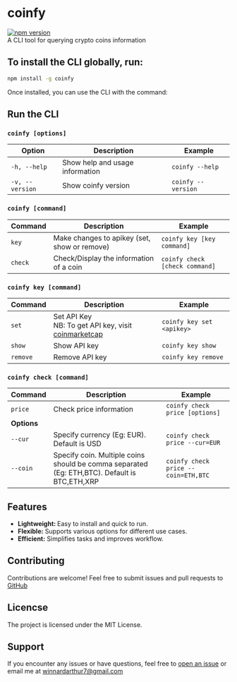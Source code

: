 # coinfy

[![npm version](https://badge.fury.io/js/coinfy.svg)](https://badge.fury.io/js/coinfy)  
A CLI tool for querying crypto coins information

## To install the CLI globally, run:
```bash
npm install -g coinfy
```

Once installed, you can use the CLI with the command:

## Run the CLI
### `coinfy [options]`

| Option | Description | Example |
|--------|-------------|---------|
| `-h, --help` | Show help and usage information | `coinfy --help` |
| `-v, --version` | Show coinfy version | `coinfy --version` |

### `coinfy [command]`
| Command | Description | Example |
|---------|-------------|---------|
| `key`   | Make changes to apikey (set, show or remove) | `coinfy key [key command]`|
| `check` | Check/Display the information of a coin | `coinfy check [check command]` |

### `coinfy key [command]`
| Command | Description | Example |
|---------|-------------|---------|
| `set`   | Set API Key <br/>NB: To get API key, visit [coinmarketcap](https://coinmarketcap.com) | `coinfy key set <apikey>`|
| `show` | Show API key | `coinfy key show` |
| `remove` | Remove API key | `coinfy key remove` |

### `coinfy check [command]`
| Command | Description | Example |
|---------|-------------|---------|
| `price` | Check price information | `coinfy check price [options]`|
| __Options__ |
| `--cur` | Specify currency (Eg: EUR). Default is USD | `coinfy check price --cur=EUR`|
| `--coin` | Specify coin. Multiple coins should be comma separated (Eg: ETH,BTC). Default is BTC,ETH,XRP | `coinfy check price --coin=ETH,BTC`|

## Features
+ <b>Lightweight: </b>Easy to install and quick to run.
+ **Flexible:** Supports various options for different use cases.
+ __Efficient:__ Simplifies tasks and improves workflow.

## Contributing
Contributions are welcome!
Feel free to submit issues and pull requests to [GitHub](https://github.com/WinnardArthur/coinfy)

## Licencse
The project is licensed under the MIT License.

## Support
If you encounter any issues or have questions, feel free to [open an issue](https://github.com/WinnardArthur/coinfy/issues) or email me at [winnardarthur7@gmail.com](mailto:winnardarthur7@gmail.com)





